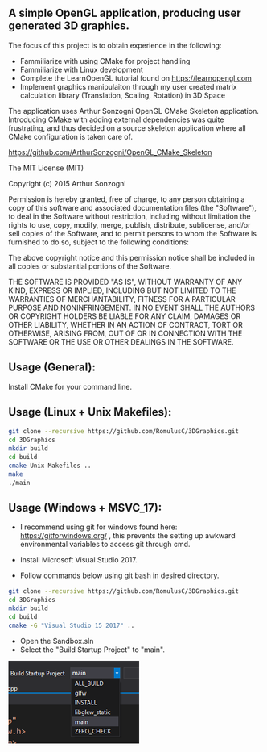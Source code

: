 ## A simple OpenGL application, producing user generated 3D graphics.

The focus of this project is to obtain experience in the following:
* Fammiliarize with using CMake for project handling
* Fammiliarize with Linux development
* Complete the LearnOpenGL tutorial found on https://learnopengl.com
* Implement graphics manipulaiton through my user created matrix calculation library (Translation, Scaling, Rotation) in 3D Space


The application uses Arthur Sonzogni OpenGL CMake Skeleton application. Introducing CMake with adding external dependencies was quite frustrating, and thus decided on a source skeleton application where all CMake configuration is taken care of. 

https://github.com/ArthurSonzogni/OpenGL_CMake_Skeleton

The MIT License (MIT)


Copyright (c) 2015 Arthur Sonzogni


Permission is hereby granted, free of charge, to any person obtaining a copy
of this software and associated documentation files (the "Software"), to deal
in the Software without restriction, including without limitation the rights
to use, copy, modify, merge, publish, distribute, sublicense, and/or sell
copies of the Software, and to permit persons to whom the Software is
furnished to do so, subject to the following conditions:

The above copyright notice and this permission notice shall be included in all
copies or substantial portions of the Software.

THE SOFTWARE IS PROVIDED "AS IS", WITHOUT WARRANTY OF ANY KIND, EXPRESS OR
IMPLIED, INCLUDING BUT NOT LIMITED TO THE WARRANTIES OF MERCHANTABILITY,
FITNESS FOR A PARTICULAR PURPOSE AND NONINFRINGEMENT. IN NO EVENT SHALL THE
AUTHORS OR COPYRIGHT HOLDERS BE LIABLE FOR ANY CLAIM, DAMAGES OR OTHER
LIABILITY, WHETHER IN AN ACTION OF CONTRACT, TORT OR OTHERWISE, ARISING FROM,
OUT OF OR IN CONNECTION WITH THE SOFTWARE OR THE USE OR OTHER DEALINGS IN THE
SOFTWARE.


## Usage (General):
Install CMake for your command line. 

## Usage (Linux + Unix Makefiles):

```bash
git clone --recursive https://github.com/RomulusC/3DGraphics.git
cd 3DGraphics
mkdir build
cd build
cmake Unix Makefiles ..
make
./main
```

## Usage (Windows + MSVC_17):
* I recommend using git for windows found here: https://gitforwindows.org/ ,
this prevents the setting up awkward environmental variables to access git through cmd.

* Install Microsoft Visual Studio 2017.
 * Follow commands below using git bash in desired directory. 
```bash
git clone --recursive https://github.com/RomulusC/3DGraphics.git
cd 3DGraphics
mkdir build
cd build
cmake -G "Visual Studio 15 2017" ..
```
* Open the Sandbox.sln
* Select the "Build Startup Project" to "main". 

![output result](BuildStartupProject.png)




